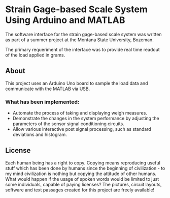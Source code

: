 # Strain Gage-based Scale System Using Arduino and MATLAB

The software interface for the strain gage-based scale system was written as part of a summer project at the Montana State University, Bozeman.

The primary requeriment of the interface was to provide real time readout of the load applied in grams.


## About

This project uses an Arduino Uno board to sample the load data and communicate with the MATLAB via USB.


### What has been implemented:

* Automate the process of taking and displaying weigh measures.
* Demonstrate the changes in the system performance by
adjusting the parameters of the sensor signal conditioning
circuits.
* Allow various interactive post signal processing, such as standard deviations and histogram.


## License

Each human being has a right to copy. Copying means reproducing useful stuff which has been done by humans since the beginning of civilization - to my mind civilization is nothing but copying the attitude of other humans. What would happen if the usage of spoken words would be limited to just some individuals, capable of paying licenses? The pictures, circuit layouts, software and text passages created for this project are freely available!
